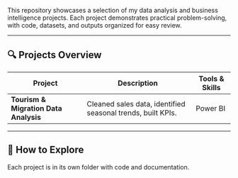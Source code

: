 This repository showcases a selection of my data analysis and business intelligence projects. 
Each project demonstrates practical problem-solving, with code, datasets, and outputs organized for easy review.

---

## 🔍 Projects Overview

| Project                                  | Description                                                 | Tools & Skills                        |
|------------------------------------------|-------------------------------------------------------------|---------------------------------------|
| **Tourism & Migration Data Analysis**    | Cleaned sales data, identified seasonal trends, built KPIs. | Power BI                              |

---

## 🚀 How to Explore

Each project is in its own folder with code and documentation.